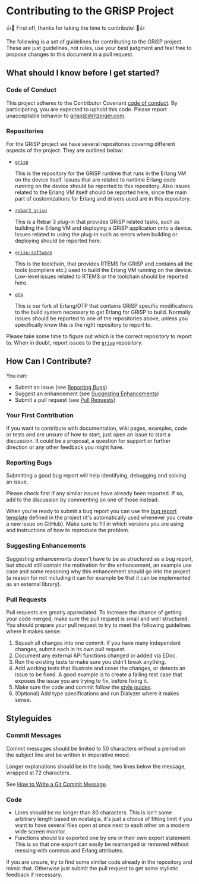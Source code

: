 # Contributing to the GRiSP Project

:+1::tada: First off, thanks for taking the time to contribute! :tada::+1:

The following is a set of guidelines for contributing to the GRiSP project. These are just
guidelines, not rules, use your best judgment and feel free to propose changes
to this document in a pull request.

## What should I know before I get started?

### Code of Conduct

This project adheres to the Contributor Covenant
[code of conduct](CODE_OF_CONDUCT.md). By participating, you are expected to
uphold this code. Please report unacceptable behavior to
[grisp@stritzinger.com](mailto:grisp@stritzinger.com).

### Repositories

For the GRiSP project we have several repositories covering different aspects of the project. They are outlined below:

* [`grisp`](https://github.com/grisp/grisp)

  This is the repository for the GRiSP runtime that runs in the Erlang VM on the device itself. Issues that are related to runtime Erlang code running on the device should be reported to this repository. Also issues related to the Erlang VM itself should be reported here, since the main part of customizations for Erlang and drivers used are in this repository.

* [`rebar3_grisp`](https://github.com/grisp/rebar3_grisp)

  This is a Rebar 3 plug-in that provides GRiSP related tasks, such as building the Erlang VM and deploying a GRiSP application onto a device. Issues related to using the plug-in such as errors when building or deploying should be reported here.
  
* [`grisp-software`](https://github.com/grisp/grisp-software)

  This is the toolchain, that provides RTEMS for GRiSP and contains all the tools (compilers etc.) used to build the Erlang VM running on the device. Low-level issues related to RTEMS or the toolchain should be reported here.

* [`otp`](https://github.com/grisp/otp)

  This is our fork of Erlang/OTP that contains GRiSP specific modifications to the build system necessary to get Erlang for GRiSP to build. Normally issues should be reported to one of the repositories above, unless you specifically know this is the right repository to report to.
  
Please take some time to figure out which is the correct repository to report to. When in doubt, report issues to the [`grisp`](https://github.com/grisp/grisp) repository.

## How Can I Contribute?

You can:

* Submit an issue (see [Reporting Bugs](#reporting-bugs))
* Suggest an enhancement (see [Suggesting Enhancements](#suggesting-enhancements))
* Submit a pull request (see [Pull Requests](#pull-requests))

### Your First Contribution

If you want to contribute with documentation, wiki pages, examples, code or
tests and are unsure of how to start, just open an issue to start a discussion.
It could be a proposal, a question for support or further direction or any
other feedback you might have.

### Reporting Bugs

Submitting a good bug report will help identifying, debugging and solving an
issue.

Please check first if any similar issues have already been reported. If so,
add to the discussion by commenting on one of those instead.

When you're ready to submit a bug report you can use the
[bug report template](.github/ISSUE_TEMPLATE.md) defined in the project (it's
automatically used whenever you create a new issue on GitHub). Make sure to
fill in which versions you are using and instructions of how to reproduce the
problem.

### Suggesting Enhancements

Suggesting enhancements doesn't have to be as structured as a bug report, but
should still contain the motivation for the enhancement, an example use case
and some reasoning why this enhancement should go into the project (a reason
for not including it can for example be that it can be implemented as an
external library).

### Pull Requests

Pull requests are greatly appreciated. To increase the chance of getting your code
merged, make sure the pull request is small and well structured. You should
prepare your pull request to try to meet the following guidelines where it
makes sense:

1. Squash all changes into one commit. If you have many independent changes,
   submit each in its own pull request.
2. Document any external API functions changed or added via EDoc.
3. Run the existing tests to make sure you didn't break anything.
3. Add working tests that illustrate and cover the changes, or detects an issue
   to be fixed. A good example is to create a failing test case that exposes the issue you are trying to fix, before fixing it.
4. Make sure the code and commit follow the [style guides](#styleguides).
5. (Optional) Add type specifications and run Dialyzer where it makes sense.

## Styleguides

### Commit Messages

Commit messages should be limited to 50 characters without a period on the
subject line and be written in imperative mood.

Longer explanations should be in the body, two lines below the message, wrapped at 72 characters.

See [How to Write a Git Commit Message](http://chris.beams.io/posts/git-commit/).

### Code

* Lines should be no longer than 80 characters. This is isn't some arbitrary
  length based on nostalgia, it's just a choice of fitting limit if you want
  to have several files open at once next to each other on a modern wide screen
  monitor.
* Functions should be exported one by one in their own export statement. This
  is so that one export can easily be rearranged or removed without messing
  with commas and Erlang attributes.

If you are unsure, try to find some similar code already in the repository and
mimic that. Otherwise just submit the pull request to get some stylistic
feedback if necessary.
